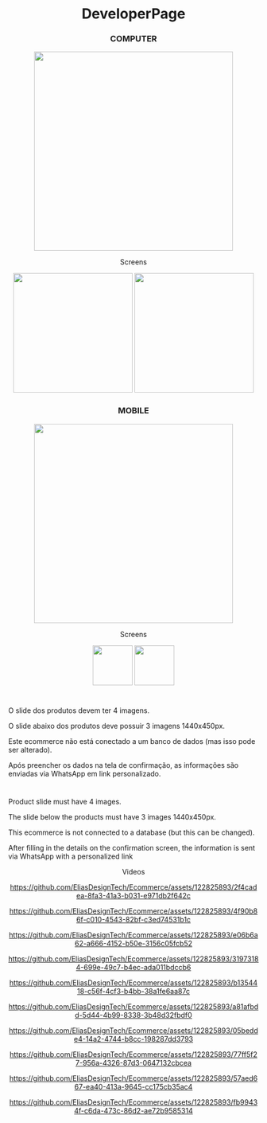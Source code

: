 <div align="center">

# DeveloperPage

</div>

<div align="center">
  
### COMPUTER
<img width="400" src="https://github.com/EliasDesignTech/Ecommerce/assets/122825893/a66ae4f6-8971-48d0-8a85-9c60036edc82" />
</div>

<div align="center">
  <p>Screens</p>
<img width="240" src="https://github.com/EliasDesignTech/Ecommerce/assets/122825893/74fff7b9-171d-451c-8dd7-ddd06b8dda0f" />
<img width="240" src="https://github.com/EliasDesignTech/Ecommerce/assets/122825893/45592d57-f4a6-4f4c-b6f5-b19401db7785" />
</div>

<div align="center">
  
### MOBILE
<img align="center" width="400" src="https://github.com/EliasDesignTech/Ecommerce/assets/122825893/380805d1-5673-4b51-8f6b-7b7d45892e11" />
</div>

<div align="center">
  <p>Screens</p>
<img width="80" src="https://github.com/EliasDesignTech/Ecommerce/assets/122825893/d706a211-684b-4b10-b866-463974b17688" />
<img width="80" src="https://github.com/EliasDesignTech/Ecommerce/assets/122825893/7666d65e-494f-49ce-934c-df2058fe517f" />
</div>

#

<div align="center">

<div align="left"

O slide dos produtos devem ter 4 imagens.

O slide abaixo dos produtos deve possuir 3 imagens 1440x450px.

Este ecommerce não está conectado a um banco de dados (mas isso pode ser alterado).

Após preencher os dados na tela de confirmação, as informações são enviadas via WhatsApp em link personalizado.

</div>

#

<div align="left">

Product slide must have 4 images.

The slide below the products must have 3 images 1440x450px.

This ecommerce is not connected to a database (but this can be changed).

After filling in the details on the confirmation screen, the information is sent via WhatsApp with a personalized link

</div>

<div align="center">
  
<p>Videos</p>

</div>

https://github.com/EliasDesignTech/Ecommerce/assets/122825893/2f4cadea-8fa3-41a3-b031-e971db2f642c

https://github.com/EliasDesignTech/Ecommerce/assets/122825893/4f90b86f-c010-4543-82bf-c3ed74531b1c

https://github.com/EliasDesignTech/Ecommerce/assets/122825893/e06b6a62-a666-4152-b50e-3156c05fcb52

https://github.com/EliasDesignTech/Ecommerce/assets/122825893/31973184-699e-49c7-b4ec-ada011bdccb6

https://github.com/EliasDesignTech/Ecommerce/assets/122825893/b1354418-c56f-4cf3-b4bb-38a1fe6aa87c

https://github.com/EliasDesignTech/Ecommerce/assets/122825893/a81afbdd-5d44-4b99-8338-3b48d32fbdf0

https://github.com/EliasDesignTech/Ecommerce/assets/122825893/05bedde4-14a2-4744-b8cc-198287dd3793

https://github.com/EliasDesignTech/Ecommerce/assets/122825893/77ff5f27-956a-4326-87d3-0647132cbcea

https://github.com/EliasDesignTech/Ecommerce/assets/122825893/57aed667-ea40-413a-9645-cc175cb35ac4

https://github.com/EliasDesignTech/Ecommerce/assets/122825893/fb99434f-c6da-473c-86d2-ae72b9585314
